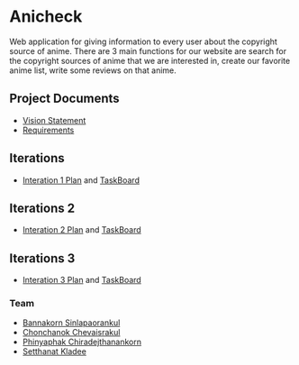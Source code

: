 # Anicheck

Web application for giving information to every user about the copyright source of anime.
There are 3 main functions for our website are search for the copyright sources of anime that we are interested in, 
create our favorite anime list, write some reviews on that anime.

## Project Documents

* [Vision Statement](https://github.com/Ing140943/anicheck/wiki/AniCheck-Vision)
* [Requirements](https://github.com/Ing140943/anicheck/wiki/AniCheck-Requirements)

## Iterations

* [Interation 1 Plan](https://github.com/Ing140943/anicheck/wiki/Iteration-1-Plan) and [TaskBoard](https://github.com/Ing140943/anicheck/projects/1)

## Iterations 2

* [Interation 2 Plan](https://github.com/Ing140943/anicheck/wiki/Iteration-2-Plan) and [TaskBoard](https://github.com/Ing140943/anicheck/projects/5)

## Iterations 3

* [Interation 3 Plan](https://github.com/Ing140943/anicheck/wiki/Iteration-3-Plan) and [TaskBoard](https://github.com/Ing140943/anicheck/projects/6)

### Team

* [Bannakorn Sinlapaorankul](https://github.com/borrabeam) 
* [Chonchanok Chevaisrakul](https://github.com/boom210232) 
* [Phinyaphak Chiradejthanankorn](https://github.com/vnsvakanda) 
* [Setthanat Kladee](https://github.com/Ing140943) 